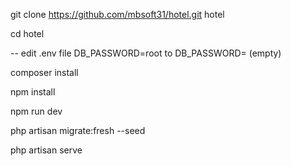 

git clone https://github.com/mbsoft31/hotel.git hotel

cd hotel

-- edit .env file DB_PASSWORD=root to DB_PASSWORD= (empty)

composer install

npm install

npm run dev

php artisan migrate:fresh --seed

php artisan serve